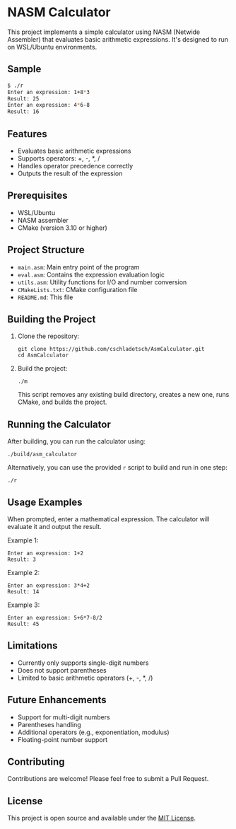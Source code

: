 # NASM Calculator

This project implements a simple calculator using NASM (Netwide Assembler) that evaluates basic arithmetic expressions. It's designed to run on WSL/Ubuntu environments.

## Sample

```bash
$ ./r
Enter an expression: 1+8*3
Result: 25
Enter an expression: 4*6-8
Result: 16
```


## Features

- Evaluates basic arithmetic expressions
- Supports operators: +, -, *, /
- Handles operator precedence correctly
- Outputs the result of the expression

## Prerequisites

- WSL/Ubuntu
- NASM assembler
- CMake (version 3.10 or higher)

## Project Structure

- `main.asm`: Main entry point of the program
- `eval.asm`: Contains the expression evaluation logic
- `utils.asm`: Utility functions for I/O and number conversion
- `CMakeLists.txt`: CMake configuration file
- `README.md`: This file

## Building the Project

1. Clone the repository:
   ```
   git clone https://github.com/cschladetsch/AsmCalculator.git
   cd AsmCalculator
   ```

2. Build the project:
   ```
   ./m
   ```
   This script removes any existing build directory, creates a new one, runs CMake, and builds the project.

## Running the Calculator

After building, you can run the calculator using:

```
./build/asm_calculator
```

Alternatively, you can use the provided `r` script to build and run in one step:

```
./r
```

## Usage Examples

When prompted, enter a mathematical expression. The calculator will evaluate it and output the result.

Example 1:
```
Enter an expression: 1+2
Result: 3
```

Example 2:
```
Enter an expression: 3*4+2
Result: 14
```

Example 3:
```
Enter an expression: 5+6*7-8/2
Result: 45
```

## Limitations

- Currently only supports single-digit numbers
- Does not support parentheses
- Limited to basic arithmetic operators (+, -, *, /)

## Future Enhancements

- Support for multi-digit numbers
- Parentheses handling
- Additional operators (e.g., exponentiation, modulus)
- Floating-point number support

## Contributing

Contributions are welcome! Please feel free to submit a Pull Request.

## License

This project is open source and available under the [MIT License](LICENSE).

